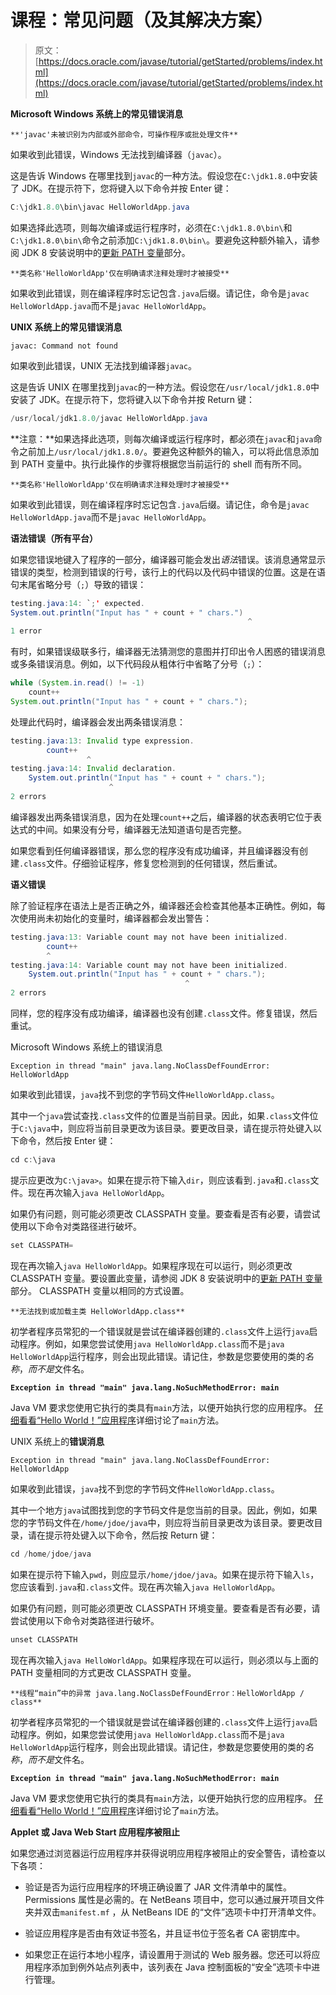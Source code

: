 # 课程：常见问题（及其解决方案）

> 原文： [https://docs.oracle.com/javase/tutorial/getStarted/problems/index.html](https://docs.oracle.com/javase/tutorial/getStarted/problems/index.html)

**Microsoft Windows 系统上的常见错误消息**

`**'javac'未被识别为内部或外部命令，可操作程序或批处理文件**`

如果收到此错误，Windows 无法找到编译器（`javac`）。

这是告诉 Windows 在哪里找到`javac`的一种方法。假设您在`C:\jdk1.8.0`中安装了 JDK。在提示符下，您将键入以下命令并按 Enter 键：

```java
C:\jdk1.8.0\bin\javac HelloWorldApp.java

```

如果选择此选项，则每次编译或运行程序时，必须在`C:\jdk1.8.0\bin\`和`C:\jdk1.8.0\bin\`命令之前添加`C:\jdk1.8.0\bin\`。要避免这种额外输入，请参阅 JDK 8 安装说明中的[更新 PATH 变量](https://docs.oracle.com/javase/8/docs/technotes/guides/install/windows_jdk_install.html#BABGDJFH)部分。

`**类名称'HelloWorldApp'仅在明确请求注释处理时才被接受**`

如果收到此错误，则在编译程序时忘记包含`.java`后缀。请记住，命令是`javac HelloWorldApp.java`而不是`javac HelloWorldApp`。

**UNIX 系统上的常见错误消息**

`javac: Command not found`

如果收到此错误，UNIX 无法找到编译器`javac`。

这是告诉 UNIX 在哪里找到`javac`的一种方法。假设您在`/usr/local/jdk1.8.0`中安装了 JDK。在提示符下，您将键入以下命令并按 Return 键：

```java
/usr/local/jdk1.8.0/javac HelloWorldApp.java

```

**注意：**如果选择此选项，则每次编译或运行程序时，都必须在`javac`和`java`命令之前加上`/usr/local/jdk1.8.0/`。要避免这种额外的输入，可以将此信息添加到 PATH 变量中。执行此操作的步骤将根据您当前运行的 shell 而有所不同。

`**类名称'HelloWorldApp'仅在明确请求注释处理时才被接受**`

如果收到此错误，则在编译程序时忘记包含`.java`后缀。请记住，命令是`javac HelloWorldApp.java`而不是`javac HelloWorldApp`。

**语法错误（所有平台）**

如果您错误地键入了程序的一部分，编译器可能会发出*语法*错误。该消息通常显示错误的类型，检测到错误的行号，该行上的代码以及代码中错误的位置。这是在语句末尾省略分号（`;`）导致的错误：

```java
testing.java:14: `;' expected.
System.out.println("Input has " + count + " chars.")
                                                     ^
1 error

```

有时，如果错误级联多行，编译器无法猜测您的意图并打印出令人困惑的错误消息或多条错误消息。例如，以下代码段从粗体行中省略了分号（`;`）：

```java
while (System.in.read() != -1)
    count++
System.out.println("Input has " + count + " chars."); 

```

处理此代码时，编译器会发出两条错误消息：

```java
testing.java:13: Invalid type expression.
        count++
                 ^
testing.java:14: Invalid declaration.
    System.out.println("Input has " + count + " chars.");
                      ^
2 errors

```

编译器发出两条错误消息，因为在处理`count++`之后，编译器的状态表明它位于表达式的中间。如果没有分号，编译器无法知道语句是否完整。

如果您看到任何编译器错误，那么您的程序没有成功编译，并且编译器没有创建`.class`文件。仔细验证程序，修复您检测到的任何错误，然后重试。

**语义错误**

除了验证程序在语法上是否正确之外，编译器还会检查其他基本正确性。例如，每次使用尚未初始化的变量时，编译器都会发出警告：

```java
testing.java:13: Variable count may not have been initialized.
        count++
        ^
testing.java:14: Variable count may not have been initialized.
    System.out.println("Input has " + count + " chars.");
                                       ^
2 errors

```

同样，您的程序没有成功编译，编译器也没有创建`.class`文件。修复错误，然后重试。

Microsoft Windows 系统上的错误消息

`Exception in thread "main" java.lang.NoClassDefFoundError: HelloWorldApp`

如果收到此错误，`java`找不到您的字节码文件`HelloWorldApp.class`。

其中一个`java`尝试查找`.class`文件的位置是当前目录。因此，如果`.class`文件位于`C:\java`中，则应将当前目录更改为该目录。要更改目录，请在提示符处键入以下命令，然后按 Enter 键：

```java
cd c:\java

```

提示应更改为`C:\java>`。如果在提示符下输入`dir`，则应该看到`.java`和`.class`文件。现在再次输入`java HelloWorldApp`。

如果仍有问题，则可能必须更改 CLASSPATH 变量。要查看是否有必要，请尝试使用以下命令对类路径进行破坏。

```java
set CLASSPATH=

```

现在再次输入`java HelloWorldApp`。如果程序现在可以运行，则必须更改 CLASSPATH 变量。要设置此变量，请参阅 JDK 8 安装说明中的[更新 PATH 变量](https://docs.oracle.com/javase/8/docs/technotes/guides/install/windows_jdk_install.html#BABGDJFH)部分。 CLASSPATH 变量以相同的方式设置。

`**无法找到或加载主类 HelloWorldApp.class**`

初学者程序员常犯的一个错误就是尝试在编译器创建的`.class`文件上运行`java`启动程序。例如，如果您尝试使用`java HelloWorldApp.class`而不是`java HelloWorldApp`运行程序，则会出现此错误。请记住，参数是您要使用的类的*名称*，*而不是*文件名。

**`Exception in thread "main" java.lang.NoSuchMethodError: main`**

Java VM 要求您使用它执行的类具有`main`方法，以便开始执行您的应用程序。 [仔细看看“Hello World！”应用程序](../application/index.html)详细讨论了`main`方法。

UNIX 系统上的**错误消息**

`Exception in thread "main" java.lang.NoClassDefFoundError: HelloWorldApp`

如果收到此错误，`java`找不到您的字节码文件`HelloWorldApp.class`。

其中一个地方`java`试图找到您的字节码文件是您当前的目录。因此，例如，如果您的字节码文件在`/home/jdoe/java`中，则应将当前目录更改为该目录。要更改目录，请在提示符处键入以下命令，然后按 Return 键：

```java
cd /home/jdoe/java

```

如果在提示符下输入`pwd`，则应显示`/home/jdoe/java`。如果在提示符下输入`ls`，您应该看到`.java`和`.class`文件。现在再次输入`java HelloWorldApp`。

如果仍有问题，则可能必须更改 CLASSPATH 环境变量。要查看是否有必要，请尝试使用以下命令对类路径进行破坏。

```java
unset CLASSPATH

```

现在再次输入`java HelloWorldApp`。如果程序现在可以运行，则必须以与上面的 PATH 变量相同的方式更改 CLASSPATH 变量。

`**线程“main”中的异常 java.lang.NoClassDefFoundError：HelloWorldApp / class**`

初学者程序员常犯的一个错误就是尝试在编译器创建的`.class`文件上运行`java`启动程序。例如，如果您尝试使用`java HelloWorldApp.class`而不是`java HelloWorldApp`运行程序，则会出现此错误。请记住，参数是您要使用的类的*名称*，*而不是*文件名。

**`Exception in thread "main" java.lang.NoSuchMethodError: main`**

Java VM 要求您使用它执行的类具有`main`方法，以便开始执行您的应用程序。 [仔细看看“Hello World！”应用程序](../application/index.html)详细讨论了`main`方法。

**Applet 或 Java Web Start 应用程序被阻止**

如果您通过浏览器运行应用程序并获得说明应用程序被阻止的安全警告，请检查以下各项：

*   验证是否为运行应用程序的环境正确设置了 JAR 文件清单中的属性。 Permissions 属性是必需的。在 NetBeans 项目中，您可以通过展开项目文件夹并双击`manifest.mf` ，从 NetBeans IDE 的“文件”选项卡中打开清单文件。

*   验证应用程序是否由有效证书签名，并且证书位于签名者 CA 密钥库中。

*   如果您正在运行本地小程序，请设置用于测试的 Web 服务器。您还可以将应用程序添加到例外站点列表中，该列表在 Java 控制面板的“安全”选项卡中进行管理。